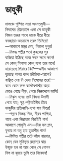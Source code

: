 # ডাহুকী

মালঞ্চে পুষ্পিত লতা অবনতমুখী—  
নিদাঘের রৌদ্রতাপে একা সে ডাহুকী  
বিজন তরুর শাখে ডাকে ধীরে ধীরে  
বনচ্ছায়া-অন্তরালে তরল তিমিরে!  
—আকাশে মন্থর মেঘ, নিরালা দুপুর!  
—নিস্তব্ধ পল্লীর পথে কুহকের সুর  
বাজিয়া উঠিছে আজ ক্ষনে ক্ষনে ক্ষণে!  
সে কোন্ পিপাসা কোন্ ব্যথা তার মনে!  
হারায়েছে প্রিয়ারে কি?—অসীম আকাশে  
ঘুরেছে অনন্ত কাল মরীচিকা-আশে?  
বাঞ্ছিত দেয় নি দেখা নিমেষের তরে!—  
কবে কোন রুক্ষ কালবৈশাখীর ঝড়ে  
ভেঙে গেছে নীড়, গেছে নিরুদ্দেশে ভাসি!  
—নিঝুম বনের তটে বিমনা উদাসী  
গেয়ে যায়; সুপ্ত পল্লীতটিনীর তীরে  
ডাহুকীর প্রতিধ্বনি-ব্যথা যায় ফিরে!  
—পল্লবে নিস্তব্ধ পিক, নীরব পাপিয়া,  
গাহে একা নিদ্রাহারা বিরহিণী গান!  
আকাশে গোধূলি এল—দিক্‌ হল ম্লান,  
ফুরায় না তবু হায় হুতাশীর গান!  
—স্তিমিত পল্লীর তটে কাঁদে বারবার,  
কোন্‌ যেন সুনিভৃত রহস্যের দ্বার  
উন্মূক্ত হল না আর কোন্‌ সে গোপন  
নিল না হৃদয়ে তুলি তার নিবেদন!

